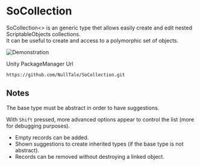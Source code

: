 # SoCollection
 
SoCollection<> is an generic type thet allows easily create and edit nested ScriptableObjects collections.<br>It can be useful to create and access to a polymorphic set of objects.

![Demonstration](https://user-images.githubusercontent.com/1497430/231393793-d3eb0068-212c-4550-b6f6-422ce72583bd.gif)

Unity PackageManager Url
```
https://github.com/NullTale/SoCollection.git
```

## Notes
The base type must be abstract in order to have suggestions.

With `Shift` pressed, more advanced options appear to control the list (more for debugging purposes).<br>
* Empty records can be added.
* Shown suggestions to create inherited types (if the base type is not abstract).
* Records can be removed without destroying a linked object.
